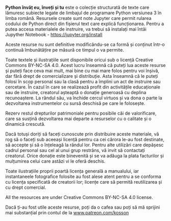 **Python învăț eu, înveți și tu** este o colecție structurată de texte care lămuresc subiecte legate de limbajul de programare Python versiunea 3 în limba română. Resursele create sunt note Jupyter care permit rularea codului de Python direct din fișierul text care explică funcționarea. Pentru a putea accesa materialele de instruire, va trebui să instalați mai întâi Jupyther Notebook - https://jupyter.org/install

Aceste resurse nu sunt definitive modificându-se ca formă și conținut într-o continuă îmbunătățire pe măsură ce timpul o va permite.

Toate textele și ilustrațiile sunt disponibile oricui sub o licență Creative Commons BY-NC-SA 4.0. Acest lucru înseamnă că puteți lua aceste resurse și puteți face ceva mai mult, mai bine cu mai mare folos pentru voi înșivă, dar fără drept de comercializare și distribuție. Asta înseamnă că le puteți folosi în scop personal sau la clasă pentru a împlini un act de instruire sau cercetare. În cazul în care se realizează profit din activitățile educaționale sau de instruire, creatorul așteaptă o donație generoasă cu deplina recunoaștere. La rândul său, va închide cercul virtuos și va dona o parte la dezvoltarea instrumentelor cu sursă deschisă pe care le folosește.

Rezerv restul drepturilor patrimoniale pentru posibile căi de valorificare, care sa susțină dezvoltarea mai departe a resurselor cu o calitate și o dinamică crescută.

Dacă totuși doriți să faceți cunoscute prin distribuire aceste materiale, vă rog să o faceți sub aceeași licență pentru ca cei cărora le-au fost destinate, să accepte și să o înțeleagă la rândul lor. Pentru alte utilizări care depășesc cadrul personal sau cel al unui grup restrâns, vă invit să contactați creatorul. Orice donație este binevenită și se va adăuga la plata facturilor și mulțumirea celui care astăzi vi le oferă deschis.

Toate ilustrațiile proprii poartă licența generală a manualului, iar instantaneele fotografice folosite au fost alese atent pentru a se conforma cu licența specificată de creatorii lor; licențe care să permită reutilizarea și cu drept comercial.

All the resources are under Creative Commons BY-NC-SA 4.0 license.

Dacă ți-au fost utile aceste resurse, poți da o cafea sau poți să mă sprijini mai substanțial prin contul de la www.patreon.com/kosson
